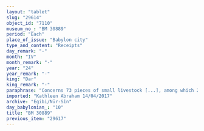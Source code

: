 ```yaml
---
layout: "tablet"
slug: "29614"
object_id: "7110"
museum_no_: "BM 30889"
period: "Each"
place_of_issue: "Babylon city"
type_and_content: "Receipts"
day_remark: "-"
month: "IV"
month_remark: "-"
year: "24"
year_remark: "-"
king: "Dar"
king_remark: "-"
paraphrase: "Concerns 73 pieces of small livestock [...], among which 27 two-year olds and 36 one-year olds, which <strong>B</strong>, slave of <strong>A</strong>, owes to his master. All the animals have been delivered by the creditor&rsquo;s messenger to <strong>B</strong>. This does not include the promissory note for small livestock that are at <strong>B</strong>&#39;s disposal within the framework of a lease agreement (gi&scaron; BAR <em>sutu</em>). Names of witnesses and scribe.<br /> &nbsp;<br /> <strong>A</strong> = Marduk-nāṣir-apli/Itti-Marduk-balāṭu//Egibi; <strong>B </strong>= Zababa-iddin, slave of <strong>A</strong>"
imported: "Kathleen Abraham 14/04/2017"
archive: "Egibi/Nūr-Sîn"
day_babylonian_: "10"
title: "BM 30889"
previous_item: "29617"
---
```

